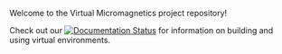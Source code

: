 Welcome to the Virtual Micromagnetics project repository!

Check out our [![Documentation
Status](https://readthedocs.org/projects/virtual-micromagnetics/badge/?version=latest)](http://virtual-micromagnetics.readthedocs.org/en/latest/?badge=latest)
for information on building and using virtual environments.